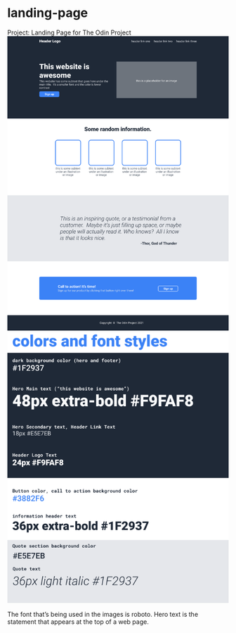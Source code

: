 # landing-page
Project: Landing Page for The Odin Project
![desired outcome](images/01.png)
![desired outcome](images/02.png)

The font that’s being used in the images is roboto.
Hero text is the statement that appears at the top of a web page.